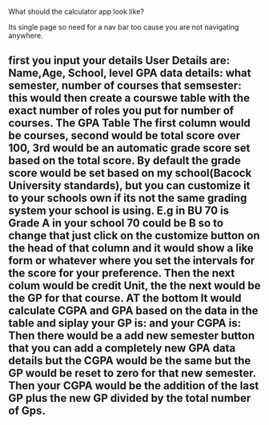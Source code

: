 What should the calculator app look like?

Its single page so need for a nav bar too cause you are not navigating anywhere.

first you input your details
User Details are: Name,Age, School, level
GPA data details: what semester, number of courses that semsester: this would then create a courswe table with the exact number of roles you put for number of courses.
The GPA Table The first column would be courses, second would be total score over 100, 3rd would be an automatic grade score set based on the total score. By default the grade score would be set based on my school(Bacock University standards), but you can customize it to your schools own if its not the same grading system your school is using. E.g in BU 70 is Grade A in your school 70 could be B so to change that just click on the customize button on the head of that column and it would show a like form or whatever where you set the intervals for the score for your preference. Then the next colum would be credit Unit, the the next would be the GP for that course.
AT the bottom It would calculate CGPA and GPA based on the data in the table and siplay your GP is: and your CGPA is:
Then there would be a add new semester button that you can add a completely new GPA data details but the CGPA would be the same but the GP would be reset to zero for that new semester. Then your CGPA would be the addition of the last GP plus the new GP divided by the total number of Gps.
-